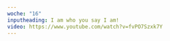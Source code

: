 ```yaml
---
woche: "16"
inputheading: I am who you say I am!
video: https://www.youtube.com/watch?v=fvPO7Szxk7Y
---
```

